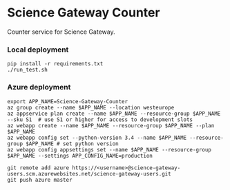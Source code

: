 # Science Gateway Counter

Counter service for Science Gateway. 

### Local deployment

```shell
pip install -r requirements.txt
./run_test.sh
```

### Azure deployment

```
export APP_NAME=Science-Gateway-Counter
az group create --name $APP_NAME --location westeurope
az appservice plan create --name $APP_NAME --resource-group $APP_NAME --sku S1  # use S1 or higher for access to development slots
az webapp create --name $APP_NAME --resource-group $APP_NAME --plan $APP_NAME
az webapp config set --python-version 3.4 --name $APP_NAME --resource-group $APP_NAME # set python version
az webapp config appsettings set --name $APP_NAME --resource-group $APP_NAME --settings APP_CONFIG_NAME=production
```

```
git remote add azure https://<username>@science-gateway-users.scm.azurewebsites.net/science-gateway-users.git
git push azure master

```

